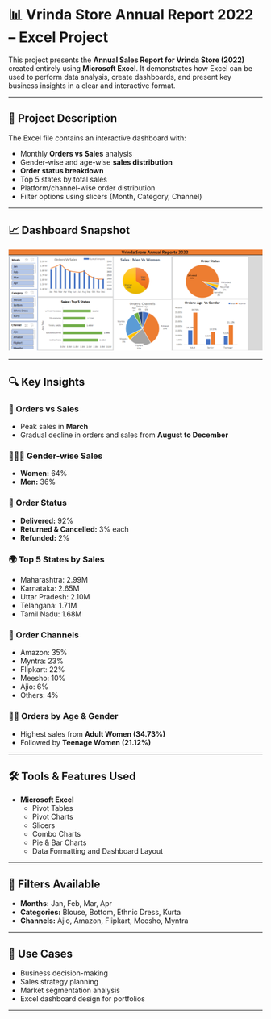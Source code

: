 # 📊 Vrinda Store Annual Report 2022 – Excel Project

This project presents the **Annual Sales Report for Vrinda Store (2022)** created entirely using **Microsoft Excel**. It demonstrates how Excel can be used to perform data analysis, create dashboards, and present key business insights in a clear and interactive format.

---

## 🧾 Project Description

The Excel file contains an interactive dashboard with:
- Monthly **Orders vs Sales** analysis
- Gender-wise and age-wise **sales distribution**
- **Order status breakdown**
- Top 5 states by total sales
- Platform/channel-wise order distribution
- Filter options using slicers (Month, Category, Channel)

---

## 📈 Dashboard Snapshot

![Excel Dashboard](ss.png)

---

## 🔍 Key Insights

### 📅 Orders vs Sales
- Peak sales in **March**
- Gradual decline in orders and sales from **August to December**

### 👨‍👩‍👧 Gender-wise Sales
- **Women:** 64%
- **Men:** 36%

### 🚚 Order Status
- **Delivered:** 92%
- **Returned & Cancelled:** 3% each
- **Refunded:** 2%

### 🌍 Top 5 States by Sales
- Maharashtra: 2.99M
- Karnataka: 2.65M
- Uttar Pradesh: 2.10M
- Telangana: 1.71M
- Tamil Nadu: 1.68M

### 🛒 Order Channels
- Amazon: 35%
- Myntra: 23%
- Flipkart: 22%
- Meesho: 10%
- Ajio: 6%
- Others: 4%

### 🧑‍🦳 Orders by Age & Gender
- Highest sales from **Adult Women (34.73%)**
- Followed by **Teenage Women (21.12%)**

---

## 🛠️ Tools & Features Used

- **Microsoft Excel**
  - Pivot Tables
  - Pivot Charts
  - Slicers
  - Combo Charts
  - Pie & Bar Charts
  - Data Formatting and Dashboard Layout

---

## 📂 Filters Available

- **Months:** Jan, Feb, Mar, Apr  
- **Categories:** Blouse, Bottom, Ethnic Dress, Kurta  
- **Channels:** Ajio, Amazon, Flipkart, Meesho, Myntra  

---

## 📌 Use Cases

- Business decision-making  
- Sales strategy planning  
- Market segmentation analysis  
- Excel dashboard design for portfolios  

---
